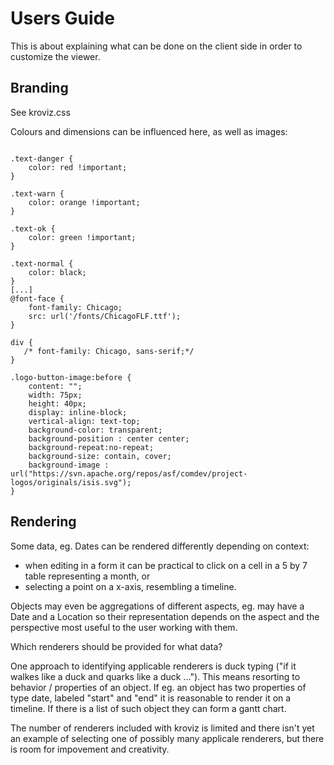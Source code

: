 # Users Guide
This is about explaining what can be done on the client side in order to customize the viewer.

## Branding
See kroviz.css

Colours and dimensions can be influenced here, as well as images:

```

.text-danger {
    color: red !important;
}

.text-warn {
    color: orange !important;
}

.text-ok {
    color: green !important;
}

.text-normal {
    color: black;
}
[...]
@font-face {
    font-family: Chicago;
    src: url('/fonts/ChicagoFLF.ttf');
}

div {
   /* font-family: Chicago, sans-serif;*/
}

.logo-button-image:before {
    content: "";
    width: 75px;
    height: 40px;
    display: inline-block;
    vertical-align: text-top;
    background-color: transparent;
    background-position : center center;
    background-repeat:no-repeat;
    background-size: contain, cover;
    background-image : url("https://svn.apache.org/repos/asf/comdev/project-logos/originals/isis.svg");
}

```  

## Rendering
Some data, eg. Dates can be rendered differently depending on context:
* when editing in a form it can be practical to click on a cell in a 5 by 7 table representing a month, or
* selecting a point on a x-axis, resembling a timeline.

Objects may even be aggregations of different aspects, eg. may have a Date and a Location so their representation
depends on the aspect and the perspective most useful to the user working with them.

Which renderers should be provided for what data?

One approach to identifying applicable renderers is duck typing ("if it walkes like a duck and quarks like a duck ...").
This means resorting to behavior / properties of an object. If eg. an object has two properties of type date, labeled "start" and "end"
it is reasonable to render it on a timeline. If there is a list of such object they can form a gantt chart. 

The number of renderers included with kroviz is limited and there isn't yet an example of selecting one of possibly many applicale renderers, but there is room for impovement and creativity.   



